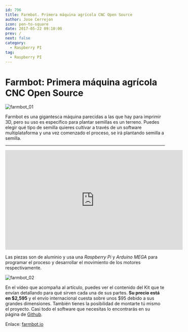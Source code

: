 ```yaml
---
id: 796
title: Farmbot. Primera máquina agrícola CNC Open Source
author: Jose Cerrejon
icon: pen-to-square
date: 2017-05-22 09:10:00
prev: /
next: false
category:
  - Raspberry PI
tag:
  - Raspberry PI
---
```


# Farmbot: Primera máquina agrícola CNC Open Source

![farmbot_01](/images/2017/05/farmbot_01.png)

Farmbot es una gigantesca máquina parecidas a las que hay para imprimir 3D, pero su uso es específico para plantar semillas es un terreno. Puedes elegir qué tipo de semilla quieres cultivar a través de un software multiplataforma y una vez comenzado el proceso, se irá plantando semilla a semilla.

- - -
<iframe width="560" height="315" src="https://www.youtube.com/embed/bU9Xdeoc_O8?rel=0" frameborder="0" allowfullscreen></iframe>

Las piezas son de aluminio y usa una *Raspberry Pi* y *Arduino MEGA* para programar el proceso y desarrollar el movimiento de los motores respectivamente.

![farmbot_02](/images/2017/05/farmbot_02.png)

En el vídeo que acompaña al artículo, puedes ver el contenido del Kit que te envían detallando para qué sirven cada una de sus partes. **Su precio está en $2,595** y el envío internacional cuesta sobre unos $95 debido a sus grandes dimensiones. También tienes la posibilidad de montarte tú mismo el proyecto. Casi todo el software que necesitas lo encontrarás en su página de [Github](https://github.com/farmbot).

Enlace: [farmbot.io](https://farmbot.io/)
